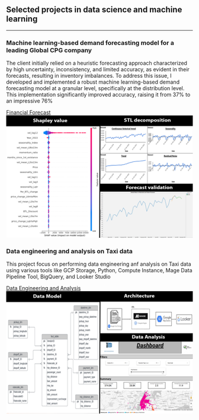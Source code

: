 ## Selected projects in data science and machine learning

---

### Machine learning-based demand forecasting model for a leading Global CPG company
The client initially relied on a heuristic forecasting approach characterized by high uncertainty, inconsistency, and limited accuracy, as evident in their forecasts, resulting in inventory imbalances. To address this issue, I developed and implemented a robust machine learning-based demand forecasting model at a granular level, specifically at the distribution level. This implementation significantly improved accuracy, raising it from 37% to an impressive 76%

[Financial Forecast](/sample_page)
<img src="images/portfolio.png?raw=true"/>

### Data engineering and analysis on Taxi data
This project focus on performing data engineering anf analysis on Taxi data using various tools like GCP Storage, Python, Compute Instance, Mage Data Pipeline Tool, BigQuery, and Looker Studio


[Data Engineering and Analysis ](https://github.com/Abhisheksinha1830/Data-Engineering-Project-Taxi-data)
<img src="portfolio dae project.png?raw=true"/>




